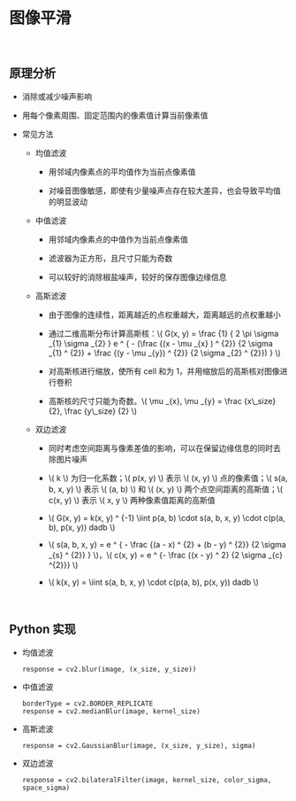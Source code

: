 <script type="text/javascript" src="http://cdn.mathjax.org/mathjax/latest/MathJax.js?config=default"></script>

# 图像平滑

&nbsp;

## 原理分析

- 消除或减少噪声影响

- 用每个像素周围、固定范围内的像素值计算当前像素值

- 常见方法

	- 均值滤波

		- 用邻域内像素点的平均值作为当前点像素值

		- 对噪音图像敏感，即使有少量噪声点存在较大差异，也会导致平均值的明显波动
	
	- 中值滤波

		- 用邻域内像素点的中值作为当前点像素值

		- 滤波器为正方形，且尺寸只能为奇数

		- 可以较好的消除椒盐噪声，较好的保存图像边缘信息

	- 高斯滤波

		- 由于图像的连续性，距离越近的点权重越大，距离越远的点权重越小
		
		- 通过二维高斯分布计算高斯核：\\( G(x, y) = \frac {1} { 2 \pi \sigma \_{1} \sigma \_{2} } e ^ { - (\frac {(x - \mu \_{x} ) ^ {2}} {2 \sigma \_{1} ^ {2}} + \frac {(y - \mu \_{y}) ^ {2}} {2 \sigma \_{2} ^ {2}}) } \\)

		- 对高斯核进行缩放，使所有 cell 和为 1，并用缩放后的高斯核对图像进行卷积

		- 高斯核的尺寸只能为奇数。\\( \mu \_{x}, \mu \_{y} = \frac {x\\\_size} {2}, \frac {y\\\_size} {2} \\)

	- 双边滤波

		- 同时考虑空间距离与像素差值的影响，可以在保留边缘信息的同时去除图片噪声

		- \\( k \\) 为归一化系数；\\( p(x, y) \\) 表示 \\( (x, y) \\) 点的像素值；\\( s(a, b, x, y) \\) 表示 \\( (a, b) \\) 和 \\( (x, y) \\) 两个点空间距离的高斯值；\\( c(x, y) \\) 表示 \\( x, y \\) 两种像素值距离的高斯值

		- \\( G(x, y) = k(x, y) ^ {-1} \\iint p(a, b) \cdot s(a, b, x, y) \cdot c(p(a, b), p(x, y)) dadb \\)

		- \\( s(a, b, x, y) = e ^ { - \frac {(a - x) ^ {2} + (b - y) ^ {2}} {2 \sigma \_{s} ^ {2}} } \\)，\\( c(x, y) = e ^ {- \frac {(x - y) ^ 2} {2 \sigma \_{c} ^{2}}} \\)

		- \\( k(x, y) = \iint s(a, b, x, y) \cdot c(p(a, b), p(x, y)) dadb \\)

&nbsp;

## Python 实现

- 均值滤波

	```
	response = cv2.blur(image, (x_size, y_size))
	``` 

- 中值滤波

	```
	borderType = cv2.BORDER_REPLICATE
	response = cv2.medianBlur(image, kernel_size)
	``` 

- 高斯滤波

	```
	response = cv2.GaussianBlur(image, (x_size, y_size), sigma)
	```
	
- 双边滤波

	```
	response = cv2.bilateralFilter(image, kernel_size, color_sigma, space_sigma)
	```